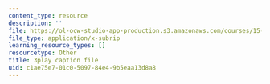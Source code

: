 ```yaml
---
content_type: resource
description: ''
file: https://ol-ocw-studio-app-production.s3.amazonaws.com/courses/15-s21-nuts-and-bolts-of-business-plans-january-iap-2014/c1ae75e701c0509784e49b5eaa13d8a8_Lau7bwQAWr4.vtt
file_type: application/x-subrip
learning_resource_types: []
resourcetype: Other
title: 3play caption file
uid: c1ae75e7-01c0-5097-84e4-9b5eaa13d8a8
---
```

